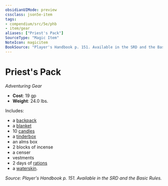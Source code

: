 ```yaml
---
obsidianUIMode: preview
cssclass: json5e-item
tags:
- compendium/src/5e/phb
- item/gear
aliases: ["Priest's Pack"]
SourceType: "Magic Item"
NoteIcon: magicitem
BookSource: "Player's Handbook p. 151. Available in the SRD and the Basic Rules."
---
```

# Priest's Pack
*Adventuring Gear*  

- **Cost**: 19 gp
- **Weight**: 24.0 lbs.

Includes:

- a [backpack](/2-Mechanics/CLI/items/backpack.md)  
- a [blanket](/2-Mechanics/CLI/items/blanket.md)  
- 10 [candles](/2-Mechanics/CLI/items/candle.md)  
- a [tinderbox](/2-Mechanics/CLI/items/tinderbox.md)  
- an alms box  
- 2 blocks of incense  
- a censer  
- vestments  
- 2 days of [rations](/2-Mechanics/CLI/items/rations-1-day.md)  
- a [waterskin](/2-Mechanics/CLI/items/waterskin.md).  

*Source: Player's Handbook p. 151. Available in the SRD and the Basic Rules.*